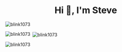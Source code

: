 <h1 align="center">Hi 👋, I'm Steve</h1>

<p align="left"> <img src="https://komarev.com/ghpvc/?username=blink1073&label=Profile%20views&color=0e75b6&style=flat" alt="blink1073" /> </p>

<p><img align="left" src="https://github-readme-stats.vercel.app/api/top-langs?username=blink1073&show_icons=true&locale=en&layout=compact" alt="blink1073" /></p>

<p>&nbsp;<img align="center" src="https://github-readme-stats.vercel.app/api?username=blink1073&show_icons=true&locale=en" alt="blink1073" /></p>

<p><img align="center" src="https://github-readme-streak-stats.herokuapp.com/?user=blink1073&" alt="blink1073" /></p>
